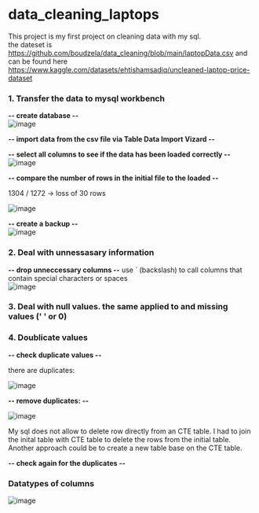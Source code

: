 # data_cleaning_laptops 
This project is my first project on cleaning data with my sql.  
the dateset is https://github.com/boudzela/data_cleaning/blob/main/laptopData.csv and can be found here  https://www.kaggle.com/datasets/ehtishamsadiq/uncleaned-laptop-price-dataset


###  1. Transfer the data to mysql workbench

**--  create database  --**  
![image](https://github.com/user-attachments/assets/a6a47800-dbfa-4d46-be17-37083c753050)

**--  import data from the csv file via Table Data Import Vizard --**  

**--  select all columns to see if the data has been loaded correctly --** 
![image](https://github.com/user-attachments/assets/1d88c02e-ffd6-4616-a294-922b53253b1c)

**--  compare the number of rows in the initial file to the loaded  --**   

1304 / 1272 -> loss of 30 rows

![image](https://github.com/user-attachments/assets/4b48bfbf-422b-417c-b0e7-6c481ba71e8c)

**--  create a backup --**  
![image](https://github.com/user-attachments/assets/83346732-6952-4eb1-88b9-093fdde049a9)


### 2. Deal with unnessasary information

**-- drop unneccessary columns --**
use ` (backslash) to call columns that contain special characters or spaces  
![image](https://github.com/user-attachments/assets/b0a8721d-77ab-43de-8be4-b448fe626086)


### 3. Deal with null values. the same applied to and missing values (' ' or 0)  



### 4. Doublicate values
**-- check duplicate values --**    

there are duplicates:

![image](https://github.com/user-attachments/assets/be437edc-8e00-4c69-a067-0805b47bbd98)

**-- remove duplicates: --**   

![image](https://github.com/user-attachments/assets/b4f03ee0-bb78-47e2-be2b-16f7bdf85f0d)

My sql does not allow to delete row  directly from an CTE table. I had to join the inital table with CTE table to delete the rows from the initial table. Another approach could be to create a new table base on  the CTE table.  

**-- check again for the duplicates --** 


### Datatypes of columns

![image](https://github.com/user-attachments/assets/b7b2ce6e-9720-4b54-89ad-111a2802aa5e)
